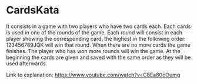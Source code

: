 # CardsKata

It consists in a game with two players who have two cards each. Each cards is used in one of the rounds of the game. Each round will consist in each player showing the corresponding card, the highest in the following order: 123456789JQK will win that round. When there are no more cards the game finishes. The player who has won more rounds will win the game. At the beginning the cards are given and saved with the same order as they will be used afterwards.

Link to explanation: https://www.youtube.com/watch?v=C8Ea80oOumg
